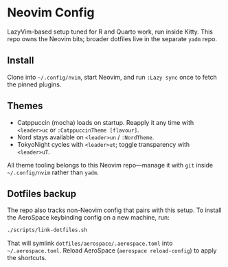 # Neovim Config

LazyVim-based setup tuned for R and Quarto work, run inside Kitty. This repo owns the Neovim bits; broader dotfiles live in the separate `yadm` repo.

## Install

Clone into `~/.config/nvim`, start Neovim, and run `:Lazy sync` once to fetch the pinned plugins.

## Themes

- Catppuccin (mocha) loads on startup. Reapply it any time with `<leader>uc` or `:CatppuccinTheme [flavour]`.
- Nord stays available on `<leader>un` / `:NordTheme`.
- TokyoNight cycles with `<leader>ut`; toggle transparency with `<leader>uT`.

All theme tooling belongs to this Neovim repo—manage it with `git` inside `~/.config/nvim` rather than `yadm`.

## Dotfiles backup

The repo also tracks non-Neovim config that pairs with this setup. To install the AeroSpace keybinding config on a new machine, run:

```bash
./scripts/link-dotfiles.sh
```

That will symlink `dotfiles/aerospace/.aerospace.toml` into `~/.aerospace.toml`. Reload AeroSpace (`aerospace reload-config`) to apply the shortcuts.
